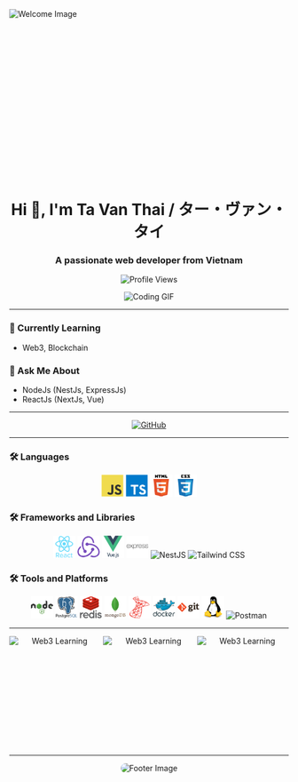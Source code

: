 <div style="width:100%;height:300px;">
    <img src="https://i0.kym-cdn.com/photos/images/original/001/336/607/c2e.gif" alt="Welcome Image" >
</div>

<h1 align="center">Hi 👋, I'm Ta Van Thai / ター・ヴァン・タイ</h1>
<h3 align="center">A passionate web developer from Vietnam</h3>

<p align="center">
  <img src="https://komarev.com/ghpvc/?username=TaThasi&label=Profile%20views&color=0e75b6&style=flat" alt="Profile Views" />
</p>

<div align="center">
  <img src="https://media.giphy.com/media/fxsqOYnIMEefC/giphy.gif" width="200" alt="Coding GIF"/>
</div>

---

### 🌱 Currently Learning
- Web3, Blockchain
### 💬 Ask Me About
- NodeJs (NestJs, ExpressJs)
- ReactJs (NextJs, Vue)
---

<div align="center">
  <a href="https://github.com/TaThasi" target="_blank">
    <img src="https://img.shields.io/badge/GitHub-100000?style=for-the-badge&logo=github&logoColor=white" alt="GitHub">
  </a>
</div>

---

### 🛠️ Languages
<p align="center">
  <img src="https://raw.githubusercontent.com/devicons/devicon/master/icons/javascript/javascript-original.svg" alt="JavaScript" width="40" height="40"/>
  <img src="https://raw.githubusercontent.com/devicons/devicon/master/icons/typescript/typescript-original.svg" alt="TypeScript" width="40" height="40"/>
  <img src="https://raw.githubusercontent.com/devicons/devicon/master/icons/html5/html5-original-wordmark.svg" alt="HTML5" width="40" height="40"/>
  <img src="https://raw.githubusercontent.com/devicons/devicon/master/icons/css3/css3-original-wordmark.svg" alt="CSS3" width="40" height="40"/>
</p>

### 🛠️ Frameworks and Libraries
<p align="center">
  <img src="https://raw.githubusercontent.com/devicons/devicon/master/icons/react/react-original-wordmark.svg" alt="React" width="40" height="40"/>
  <img src="https://raw.githubusercontent.com/devicons/devicon/master/icons/redux/redux-original.svg" alt="Redux" width="40" height="40"/>
  <img src="https://raw.githubusercontent.com/devicons/devicon/master/icons/vuejs/vuejs-original-wordmark.svg" alt="Vue.js" width="40" height="40"/>
  <img src="https://raw.githubusercontent.com/devicons/devicon/master/icons/express/express-original-wordmark.svg" alt="Express" width="40" height="40"/>
  <img src="https://www.npmjs.com/npm-avatar/eyJhbGciOiJIUzI1NiIsInR5cCI6IkpXVCJ9.eyJhdmF0YXJVUkwiOiJodHRwczovL3MuZ3JhdmF0YXIuY29tL2F2YXRhci9lZDI1OTU4NzA0MWM1YWI3OWYyNGNiMWUzNDFmMGEzNz9zaXplPTQ5NiZkZWZhdWx0PXJldHJvIn0.hLdG6hXQE4Dfil6090lrDEuGdsHbfQUijpy5RvzXjSg" alt="NestJS" width="40" height="40"/>
  <img src="https://images.viblo.asia/a7b4a81f-999c-478a-9f44-da71d9446fa8.jpg" alt="Tailwind CSS" width="40" height="40"/>
</p>

### 🛠️ Tools and Platforms
<p align="center">
  <img src="https://raw.githubusercontent.com/devicons/devicon/master/icons/nodejs/nodejs-original-wordmark.svg" alt="Node.js" width="40" height="40"/>
  <img src="https://raw.githubusercontent.com/devicons/devicon/master/icons/postgresql/postgresql-original-wordmark.svg" alt="PostgreSQL" width="40" height="40"/>
  <img src="https://raw.githubusercontent.com/devicons/devicon/master/icons/redis/redis-original-wordmark.svg" alt="Redis" width="40" height="40"/>
  <img src="https://raw.githubusercontent.com/devicons/devicon/master/icons/mongodb/mongodb-original-wordmark.svg" alt="MongoDB" width="40" height="40"/>
  <img src="https://raw.githubusercontent.com/devicons/devicon/master/icons/microsoftsqlserver/microsoftsqlserver-plain.svg" alt="Microsoft SQL Server" width="40" height="40"/>
  <img src="https://raw.githubusercontent.com/devicons/devicon/master/icons/docker/docker-original-wordmark.svg" alt="Docker" width="40" height="40"/>
  <img src="https://raw.githubusercontent.com/devicons/devicon/master/icons/git/git-original-wordmark.svg" alt="Git" width="40" height="40"/>
  <img src="https://raw.githubusercontent.com/devicons/devicon/master/icons/linux/linux-original.svg" alt="Linux" width="40" height="40"/>
  <img src="https://www.vectorlogo.zone/logos/getpostman/getpostman-icon.svg" alt="Postman" width="40" height="40"/>
</p>

---

<div style="width: 100%; display: flex; justify-content: center; align-items: center;">
    <div style="width: 100%; display: flex; gap: 4px;" align="center">
        <img src="https://i.pinimg.com/originals/6f/94/bc/6f94bc83f0b71571c7317ce76605ced6.gif" alt="Web3 Learning" style="height: 200px; width: 220px;">
        <img src="https://i.pinimg.com/originals/bb/dd/4e/bbdd4ea3986f4d3990caf2efb35c05a4.gif" alt="Web3 Learning" style="height: 200px; width: 220px;">
        <img src="https://i.pinimg.com/originals/49/f4/16/49f416a4d35244412c69cf7113bc27ba.gif" alt="Web3 Learning" style="height: 200px; width: 220px;">
    </div>
</div>


---
<div align="center">
  <img src="https://raw.githubusercontent.com/Trilokia/Trilokia/379277808c61ef204768a61bbc5d25bc7798ccf1/bottom_header.svg" style="border-radius: 20px;" alt="Footer Image"/>
</div>

